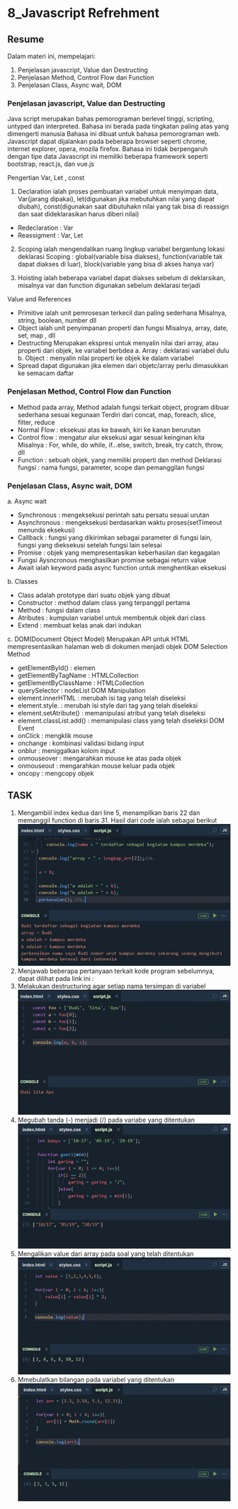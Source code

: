 # 8_Javascript Refrehment

## Resume
Dalam materi ini, mempelajari:
1. Penjelasan javascript, Value dan Destructing
2. Penjelasan Method, Control Flow dan Function
3. Penjelasan Class, Async wait, DOM

### Penjelasan javascript, Value dan Destructing

Java script merupakan bahas pemorograman berlevel tinggi, scripting, untyped dan
interpreted. Bahasa ini berada pada tingkatan paling atas yang dimengerti manusia
Bahasa ini dibuat untuk bahasa pemorograman web. Javascript dapat dijalankan pada
beberapa browser seperti chrome, internet explorer, opera, mozila firefox.
Bahasa ini tidak berpengaruh dengan tipe data
Javascript ini memiliki beberapa framework seperti bootstrap, react.js, dan vue.js

Pengertian Var, Let , const
1. Declaration ialah proses pembuatan variabel untuk menyimpan data, 
Var(jarang dipakai), let(digunakan jika mebutuhkan nilai yang dapat diubah), const(digunakan
saat dibutuhakn nilai yang tak bisa di reassign dan saat dideklarasikan harus diberi nilai)
- Redeclaration : Var
- Reassigment : Var, Let

2. Scoping ialah mengendalikan ruang lingkup variabel bergantung lokasi deklarasi
Scoping  : global(variable bisa diakses), function(variable tak dapat diakses di luar), 
block(variable yang bisa di akses hanya var)

3. Hoisting ialah beberapa variabel dapat diakses sebelum di deklarsikan, misalnya
var dan function digunakan sebelum deklarasi terjadi 

Value and References
- Primitive ialah unit pemrosesan terkecil dan paling sederhana
Misalnya, string, boolean, number dll
- Object ialah unit penyimpanan properti dan fungsi
Misalnya, array, date, set, map , dll
- Destructing
Merupakan ekspresi untuk menyalin nilai dari array, atau properti dari objek, ke variabel berbdea
a. Array : deklarasi variabel dulu
b. Object : menyalin nilai properti ke objek ke dalam variabel
- Spread dapat digunakan jika elemen dari objetc/array perlu dimasukkan ke semacam daftar

### Penjelasan Method, Control Flow dan Function

- Method pada array, 
Method adalah fungsi terkait object, program dibuar sederhana sesuai kegunaan
Terdiri dari concat, map, foreach, slice, filter, reduce
- Normal Flow : eksekusi atas ke bawah, kiri ke kanan berurutan
- Control flow : mengatur alur eksekusi agar sesuai keinginan kita
Misalnya : For, while, do while, if...else, switch, break, try catch, throw, dll
- Function : sebuah objek, yang memiliki properti dan method
Deklarasi fungsi : nama fungsi, parameter, scope dan pemanggilan fungsi


### Penjelasan Class, Async wait, DOM

a. Async wait
- Synchronous : mengeksekusi perintah satu persatu sesuai urutan
- Asynchronous : mengeksekusi berdasarkan waktu proses(setTimeout menunda eksekusi)
- Callback : fungsi yang dikirimkan sebagai parameter di fungsi lain, fungsi yang dieksekusi
setelah fungsi lain selesai
- Promise : objek yang mempresentasikan keberhasilan dan kegagalan 
- Fungsi Aysncronous menghasilkan promise sebagai return value
- Await ialah keyword pada async function untuk menghentikan eksekusi

b. Classes
- Class adalah prototype dari suatu objek yang dibuat
- Constructor : method dalam class yang terpanggil pertama
- Method : fungsi dalam class
- Atributes : kumpulan variabel untuk membentuk objek dari class
- Extend : membuat kelas anak dari indukan

c. DOM(Document Object Model)
Merupakan API untuk HTML mempresentasikan halaman web di dokumen menjadi objek
DOM Selection Method
- getElementById() : elemen
- getElementByTagName : HTMLCollection
- getElementByClassName : HTMLCollection
- querySelector : nodeList
DOM Manipulation
- element.innerHTML : merubah isi tag yang telah diseleksi
- element.style.<propertyCSS> : merubah isi style dari tag yang telah diseleksi
- element.setAtribute() : memanipulasi atribut yang telah diseleksi
- element.classList.add() : memanipulasi class yang telah diseleksi
DOM Event 
- onClick : mengklik mouse
- onchange : kombinasi validasi bidang input
- onblur : meniggalkan kolom input
- onmouseover : mengarahkan mouse ke atas pada objek
- onmouseout : mengarahkan mouse keluar pada objek
- oncopy : mengcopy objek

## TASK
 
 1. Mengambiil index kedua dari line 5, menampilkan baris 22 dan memanggil function di baris 31. Hasil dari code ialah sebagai berikut
![gambar one](https://github.com/MustikaSiahaan/vue_Mustika-Marito-Siahaan/blob/master/8_Javascript%20Refreshment/screenshots/soal1.JPG)
 2. Menjawab beberapa pertanyaan terkait kode program sebelumnya, dapat dilihat pada link ini :
 3. Melakukan destructuring agar setiap nama tersimpan di variabel
 ![gambar one](https://github.com/MustikaSiahaan/vue_Mustika-Marito-Siahaan/blob/master/8_Javascript%20Refreshment/screenshots/soal3.JPG)
 4. Megubah tanda (-) menjadi (/) pada variabe yang ditentukan
 ![gambar one](https://github.com/MustikaSiahaan/vue_Mustika-Marito-Siahaan/blob/master/8_Javascript%20Refreshment/screenshots/soal4.JPG)
 5. Mengalikan value dari array pada soal yang telah ditentukan
 ![gambar one](https://github.com/MustikaSiahaan/vue_Mustika-Marito-Siahaan/blob/master/8_Javascript%20Refreshment/screenshots/soal5.JPG)
 6. Mmebulatkan bilangan pada variabel yang ditentukan
 ![gambar one](https://github.com/MustikaSiahaan/vue_Mustika-Marito-Siahaan/blob/master/8_Javascript%20Refreshment/screenshots/soal6.JPG)

 





















